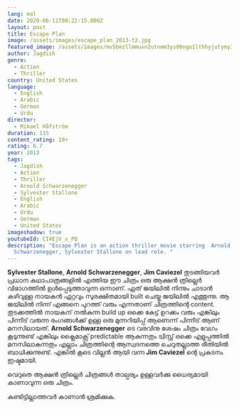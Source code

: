 ```yaml
---
lang: mal
date: 2020-06-11T08:22:15.000Z
layout: post
title: Escape Plan
image: /assets/images/escape_plan_2013-t2.jpg
featured_image: /assets/images/mv5bmzllmmuxn2utnmm3ys00ngu1lthhyjutymy3ytc0otvlmzjixkeyxkfqcgdeqxvymjmwndgznjc-._v1_ql50_sy1000_cr0-0-663-1000_al_.jpg
author: Jagdish
genre:
  - Action
  - Thriller
country: United States
language:
  - English
  - Arabic
  - German
  - Urdu
director:
  - Mikael Håfström
duration: 115
content_rating: 10+
rating: 6.7
year: 2013
tags:
  - Jagdish
  - Action
  - Thriller
  - Arnold Schwarzenegger
  - Sylvester Stallone
  - English
  - Arabic
  - Urdu
  - German
  - United States
imageshadow: true
youtubeId: CI4EjV_x_PQ
description: "Escape Plan is an action thriller movie starring  Arnold
  Schwarzenegger, Sylvester Stallone on lead role. "
---
```

**Sylvester Stallone**, **Arnold Schwarzenegger**, **Jim Caviezel** തുടങ്ങിയവർ പ്രധാന കഥാപാത്രങ്ങളിൽ എത്തിയ ഈ ചിത്രം ഒരു ആക്ഷൻ ത്രില്ലെർ വിഭാഗത്തിൽ ഉൾപ്പെടുത്താവുന്ന ഒന്നാണ്. ഏത് ജയിലിൽ നിന്നും ചാടാൻ കഴിവുള്ള നായകൻ ഏറ്റവും സുരക്ഷിതമായി built ചെയ്ത ജയിലിൽ എത്തുന്നു. ആ ജയിലിൽ നിന്ന് എങ്ങനെ പുറത്ത് വരും എന്നതാണ് ചിത്രത്തിന്റെ content. തുടക്കത്തിൽ നായകന് നൽകുന്ന build up ഒക്കെ കേട്ട് ഉറക്കം വരും എങ്കിലും പിന്നീട് വരുന്ന രംഗങ്ങൾക്ക് ഉള്ള ഒരു മുന്നറിയിപ്പ് ആണെന്ന് പിന്നീട് ആണ് മനസിലായത്. **Arnold Schwarzenegger** ടെ വരവിനു ശേഷം ചിത്രം വേഗം കൂടുന്നുണ്ട് എങ്കിലും ക്ലൈമാക്സ്‌ predictable ആകുന്നതും ട്വിസ്റ്റ്‌ ഒക്കെ എളുപ്പത്തിൽ മനസിലാകുന്നതും എല്ലാം ചിത്രത്തിന്റെ ആസ്വദനത്തെ ചെറുതല്ലാത്ത രീതിയിൽ ബാധിക്കുന്നുണ്ട്. എങ്കിൽ കൂടെ വില്ലൻ ആയി വന്ന **Jim Caviezel** ന്റെ പ്രകടനം ഇഷ്ടമായി.

വെറുതെ ആക്ഷൻ ത്രില്ലെർ ചിത്രങ്ങൾ താല്പര്യം ഉള്ളവർക്കു ധൈര്യമായി കാണാവുന്ന ഒരു ചിത്രം.

കണ്ടിട്ടില്ലാത്തവർ കാണാൻ ശ്രമിക്കുക.
